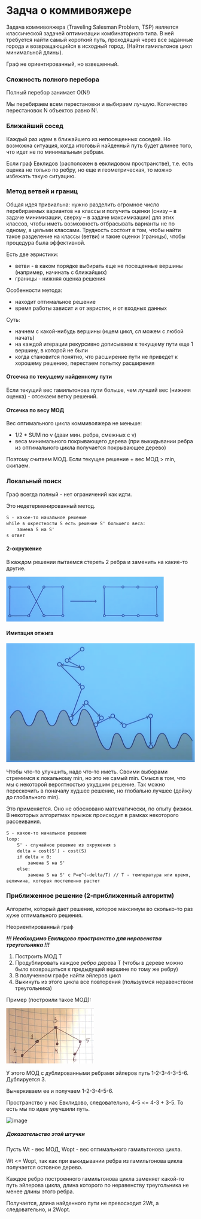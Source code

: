 # Задча о коммивояжере

Задача коммивояжера (Traveling Salesman Problem, TSP) является классической задачей оптимизации комбинаторного типа. В ней требуется найти самый короткий путь, проходящий через все
заданные города и возвращающийся в исходный город. (Найти гамильтонов цикл минимальной длины).

Граф не ориентированный, но взвешенный.

### Сложность полного перебора

Полный перебор занимает O(N!) 

Мы перебираем всем перестановки и выбираем лучшую. Количество перестановок N объектов равно N!.

### Ближайший сосед

Каждый раз идем в ближайшего из непосещенных соседей. Но возможна ситуация, когда итоговый найденный путь будет длинее того, что идет не по минимальным ребрам.

Если граф Евклидов (расположен в евклидовом пространстве), т.е. есть оценка не только по ребру, но еще и геометрическая, то можно избежать такую ситуацию.



### Метод ветвей и границ

Общая идея тривиальна: нужно разделить огромное число перебираемых вариантов на классы и получить оценки (снизу – в задаче минимизации, сверху – в задаче максимизации) для этих классов, чтобы иметь возможность отбрасывать варианты не по одному, а целыми классами. Трудность состоит в том, чтобы найти такое разделение на классы (ветви) и такие оценки (границы), чтобы процедура была эффективной.

Есть две эвристики:
* ветви - в каком порядке выбирать еще не посещенные вершины (например, начинать с ближайших)
* границы - нижняя оценка решения

Особенности метода:
* находит оптимальное решение
* время работы зависит и от эвристик, и от входных данных

Суть:
* начнем с какой-нибудь вершины (ищем цикл, сл можем с любой начать)
* на каждой итерации рекурсивно дописываем к текущему пути еще 1 вершину, в которой не были
* когда становится понятно, что расширение пути не приведет к хорошему решению, перестаем попытку расширения

#### Отсечка по текущему найденному пути

Если текущий вес гамильтонова пути больше, чем лучший вес (нижняя оценка) - отсекаем ветку решений.

#### Отсечка по весу МОД

Вес оптимального цикла коммивояжера не меньше:
* 1/2 * SUM по v (дваи мин. ребра, смежных с v)
* веса минимального покрывающего дерева (при выкидывании ребра из оптимального цикла получается покрывающее дерево)

Поэтому считаем МОД. Если текущее решение + вес МОД > min, скипаем.




### Локальный поиск

Граф всегда полный - нет ограничений как идти.

Это недетерменированный метод.

    S - какое-то начальное решение 
    while в окрестности S есть решение S' большего веса:
        замена S на S'
    s ответ

#### 2-окружение

В каждом решении пытаемся стереть 2 ребра и заменить на какие-то другие.

![img_5.png](imgs/img_5.png)



#### Имитация отжига

![img_6.png](imgs/img_6.png)


Чтобы что-то улучшить, надо что-то иметь. Своими выборами стремимся к локальному min, но это не самый min.
Смысл в том, что мы с некоторой вероятностью ухудшим решение. Так можно перескочить в поначалу худшее решение, но глобально лучшее (дойжу до глобального min).

Это применяется. Оно не обосновано математически, по опыту физики.
В некоторых алгоритмах прыжок происходит в рамках некоторого рассеивания.

    S - какое-то начальное решение
    loop:
        S' - случайное решение из окружения s
        delta = cost(S') - cost(S)
        if delta < 0:
            замена S на S'
        else:
            замена S на S' с P=e^(-delta/T) // T - температура или время, величина, которая постепенно растет



### Приближенное решение (2-приближенный алгоритм)

Алгоритм, который дает решение, которое максимум во сколько-то раз хуже оптимального решения.

Неориентированный граф


**_!!! Необходимо Евклидово пространство для неравенства треугольника !!!_**

1. Построить МОД Т
2. Продублировать каждое _ребро_ дерева Т (чтобы в дереве можно было возвращаться к предыдущей вершине по тому же ребру)
3. В полученном графе найти эйлеров цикл
4. Выкинуть из этого цикла все повторения (пользуемся неравенством треугольника)


Пример (построили такое МОД):

![](imgs/2024-06-02_18-40-15.png)

У этого МОД с дублированными ребрами эйлеров путь 1-2-3-4-3-5-6. Дублируется 3. 

Вычеркиваем ее и получаем 1-2-3-4-5-6.

Пространство у нас Евклидово, следовательно, 4-5 <= 4-3 + 3-5. То есть мы по идее улучшили путь.

![image](https://github.com/tdnikolaeva/conspects-for-PiAA/assets/76812396/3a71fc70-c39a-48bb-a6b1-07b44f2b35d8)


##### Доказательство этой штучки

Пусть Wt - вес МОД, Wopt - вес оптимального гамильтонова цикла.

Wt <= Wopt, так как при выкидывании ребра из гамильтонова цикла получается остовное дерево.

Каждое ребро построенного гамильтонова цикла заменяет какой-то путь эйлерова цикла, длина которого по неравенству треугольника не менее длины этого ребра.

Получается, длина найденного пути не превосходит 2Wt, а следовательно, и 2Wopt.



